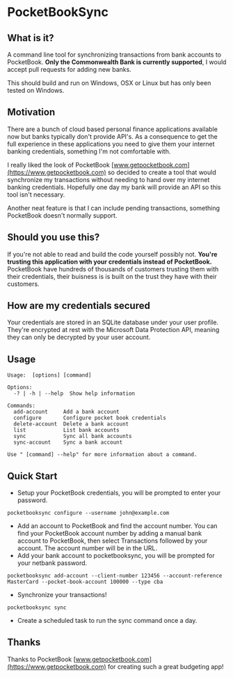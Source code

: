 PocketBookSync
==============

What is it?
-----------
A command line tool for synchronizing transactions from bank accounts to PocketBook. **Only the Commonwealth Bank is currently supported**, I would accept pull requests for adding new banks.

This should build and run on Windows, OSX or Linux but has only been tested on Windows.

Motivation
----------
There are a bunch of cloud based personal finance applications available now but banks typically don't provide API's. As a consequence to get the full experience in these applications you need to give them your internet banking credentials, something I'm not comfortable with.

I really liked the look of PocketBook [www.getpocketbook.com](https://www.getpocketbook.com) so decided to create a tool that would synchronize my transactions without needing to hand over my internet banking credentials. Hopefully one day my bank will provide an API so this tool isn't necessary.

Another neat feature is that I can include pending transactions, something PocketBook doesn't normally support.

Should you use this?
--------------------
If you're not able to read and build the code yourself possibly not. **You're trusting this application with your credentials instead of PocketBook.** PocketBook have hundreds of thousands of customers trusting them with their credentials, their buisness is is built on the trust they have with their customers.

How are my credentials secured
------------------------------
Your credentials are stored in an SQLite database under your user profile. They're encrypted at rest with the Microsoft Data Protection API, meaning they can only be decrypted by your user account.

Usage
-----
```
Usage:  [options] [command]

Options:
  -? | -h | --help  Show help information

Commands:
  add-account     Add a bank account
  configure       Configure pocket book credentials
  delete-account  Delete a bank account
  list            List bank accounts
  sync            Sync all bank accounts
  sync-account    Sync a bank account

Use " [command] --help" for more information about a command.
```

Quick Start
-----------
* Setup your PocketBook credentials, you will be prompted to enter your password.
```
pocketbooksync configure --username john@example.com
```
* Add an account to PocketBook and find the account number.
You can find your PocketBook account number by adding a manual bank account to PocketBook, then select Transactions followed by your account. The account number will be in the URL.
* Add your bank account to pocketbooksync, you will be prompted for your netbank password.
```
pocketbooksync add-account --client-number 123456 --account-reference MasterCard --pocket-book-account 100000 --type cba
```
* Synchronize your transactions!
```
pocketbooksync sync
```
* Create a scheduled task to run the sync command once a day.

Thanks
------
Thanks to PocketBook [www.getpocketbook.com](https://www.getpocketbook.com) for creating such a great budgeting app!

